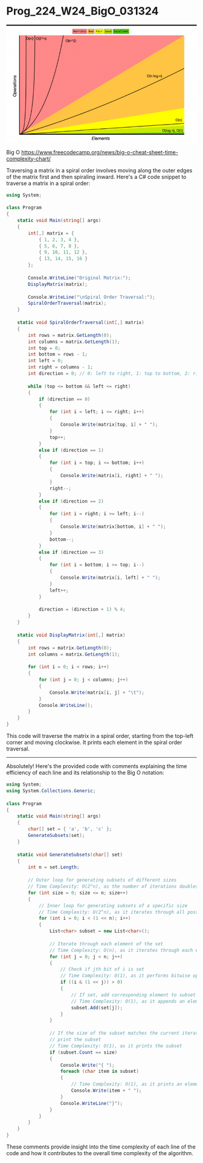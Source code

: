 # Prog_224_W24_BigO_031324

![Big O](BigO.png)

Big O
https://www.freecodecamp.org/news/big-o-cheat-sheet-time-complexity-chart/

Traversing a matrix in a spiral order involves moving along the outer edges of the matrix first and then spiraling inward. Here's a C# code snippet to traverse a matrix in a spiral order:

```csharp
using System;

class Program
{
    static void Main(string[] args)
    {
        int[,] matrix = {
            { 1, 2, 3, 4 },
            { 5, 6, 7, 8 },
            { 9, 10, 11, 12 },
            { 13, 14, 15, 16 }
        };

        Console.WriteLine("Original Matrix:");
        DisplayMatrix(matrix);

        Console.WriteLine("\nSpiral Order Traversal:");
        SpiralOrderTraversal(matrix);
    }

    static void SpiralOrderTraversal(int[,] matrix)
    {
        int rows = matrix.GetLength(0);
        int columns = matrix.GetLength(1);
        int top = 0;
        int bottom = rows - 1;
        int left = 0;
        int right = columns - 1;
        int direction = 0; // 0: left to right, 1: top to bottom, 2: right to left, 3: bottom to top

        while (top <= bottom && left <= right)
        {
            if (direction == 0)
            {
                for (int i = left; i <= right; i++)
                {
                    Console.Write(matrix[top, i] + " ");
                }
                top++;
            }
            else if (direction == 1)
            {
                for (int i = top; i <= bottom; i++)
                {
                    Console.Write(matrix[i, right] + " ");
                }
                right--;
            }
            else if (direction == 2)
            {
                for (int i = right; i >= left; i--)
                {
                    Console.Write(matrix[bottom, i] + " ");
                }
                bottom--;
            }
            else if (direction == 3)
            {
                for (int i = bottom; i >= top; i--)
                {
                    Console.Write(matrix[i, left] + " ");
                }
                left++;
            }

            direction = (direction + 1) % 4;
        }
    }

    static void DisplayMatrix(int[,] matrix)
    {
        int rows = matrix.GetLength(0);
        int columns = matrix.GetLength(1);

        for (int i = 0; i < rows; i++)
        {
            for (int j = 0; j < columns; j++)
            {
                Console.Write(matrix[i, j] + "\t");
            }
            Console.WriteLine();
        }
    }
}
```

This code will traverse the matrix in a spiral order, starting from the top-left corner and moving clockwise. It prints each element in the spiral order traversal.

---

Absolutely! Here's the provided code with comments explaining the time efficiency of each line and its relationship to the Big O notation:

```csharp
using System;
using System.Collections.Generic;

class Program
{
    static void Main(string[] args)
    {
        char[] set = { 'a', 'b', 'c' };
        GenerateSubsets(set);
    }

    static void GenerateSubsets(char[] set)
    {
        int n = set.Length;

        // Outer loop for generating subsets of different sizes
        // Time Complexity: O(2^n), as the number of iterations doubles with each increment of 'size'
        for (int size = 0; size <= n; size++)
        {
            // Inner loop for generating subsets of a specific size
            // Time Complexity: O(2^n), as it iterates through all possible combinations of 'n' elements
            for (int i = 0; i < (1 << n); i++)
            {
                List<char> subset = new List<char>();

                // Iterate through each element of the set
                // Time Complexity: O(n), as it iterates through each element of the set
                for (int j = 0; j < n; j++)
                {
                    // Check if jth bit of i is set
                    // Time Complexity: O(1), as it performs bitwise operation
                    if ((i & (1 << j)) > 0)
                    {
                        // If set, add corresponding element to subset
                        // Time Complexity: O(1), as it appends an element to the subset list
                        subset.Add(set[j]);
                    }
                }

                // If the size of the subset matches the current iteration of the outer loop,
                // print the subset
                // Time Complexity: O(1), as it prints the subset
                if (subset.Count == size)
                {
                    Console.Write("{ ");
                    foreach (char item in subset)
                    {
                        // Time Complexity: O(1), as it prints an element of the subset
                        Console.Write(item + " ");
                    }
                    Console.WriteLine("}");
                }
            }
        }
    }
}
```

These comments provide insight into the time complexity of each line of the code and how it contributes to the overall time complexity of the algorithm.